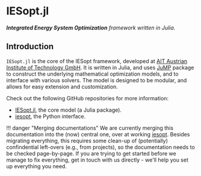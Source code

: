 # IESopt.jl

_**Integrated Energy System Optimization** framework written in Julia._

## Introduction

`IESopt.jl` is the core of the IESopt framework, developed at [AIT Austrian Institute of Technology GmbH](https://www.ait.ac.at/).
It is written in Julia, and uses [JuMP](https://github.com/jump-dev/JuMP.jl) package to construct the underlying
mathematical optimization models, and to interface with various solvers. The model is designed to be modular, and allows
for easy extension and customization.

Check out the following GitHub repositories for more information:

- [IESopt.jl](https://github.com/ait-energy/IESopt.jl), the core model (a Julia package).
- [iesopt](https://github.com/ait-energy/iesopt), the Python interface.

!!! danger "Merging documentations"
    We are currently merging this documentation into the (now) central one, over at working [iesopt](https://github.com/ait-energy/iesopt). Besides migrating everything, this requires some clean-up of
    (potentially) confindential left-overs (e.g., from projects), so the documentation needs to be checked page-by-page. If you are trying to
    get started before we manage to fix everything, get in touch with us directly - we'll help you set up everything you
    need.
